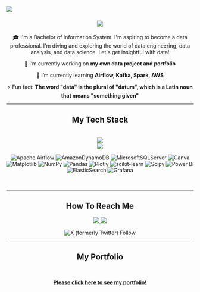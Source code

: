 <img align="left" src="https://visitor-badge.laobi.icu/badge?page_id=MHAkmal.MHAkmal" />

<h1 align="center">
    <img src="https://readme-typing-svg.herokuapp.com/?font=Righteous&color=FDFDFD&size=40&center=true&vCenter=true&width=500&height=70&duration=4000&lines=Hi+There!+👋,+I'm+Akmal!;I'm+From+Indonesia+🇮🇩;Nice+To+Meet+You!+😅" />
</h1>

<div align="center">
  
 🎓 I'm a Bachelor of Information System. I'm aspiring to become a data professional. I'm diving and exploring the world of data engineering, data analysis, and data science. Let's get insightful with data!

 🔭 I’m currently working on **my own data project and portfolio**
 
 🌱 I’m currently learning **Airflow, Kafka, Spark, AWS**

 ⚡ Fun fact: **The word "data" is the plural of "datum", which is a Latin noun that means "something given"**

</div>

 <hr/>
 
<h2 align="center"> My Tech Stack </h2>
<br/>
<div align="center">
    <img src="https://skillicons.dev/icons?i=mysql,postgres,py,vscode,linux,anaconda"  /> <br>
    <img src="https://skillicons.dev/icons?i=github,docker,kafka,aws,gcp,cassandra" /> <br>
  
![Apache Airflow](https://img.shields.io/badge/Apache%20Airflow-017CEE?style=for-the-badge&logo=Apache%20Airflow&logoColor=white) ![AmazonDynamoDB](https://img.shields.io/badge/Amazon%20DynamoDB-4053D6?style=for-the-badge&logo=Amazon%20DynamoDB&logoColor=white) ![MicrosoftSQLServer](https://img.shields.io/badge/Microsoft%20SQL%20Server-CC2927?style=for-the-badge&logo=microsoft%20sql%20server&logoColor=white) ![Canva](https://img.shields.io/badge/Canva-%2300C4CC.svg?style=for-the-badge&logo=Canva&logoColor=white) ![Matplotlib](https://img.shields.io/badge/Matplotlib-%23ffffff.svg?style=for-the-badge&logo=Matplotlib&logoColor=black) ![NumPy](https://img.shields.io/badge/numpy-%23013243.svg?style=for-the-badge&logo=numpy&logoColor=white) ![Pandas](https://img.shields.io/badge/pandas-%23150458.svg?style=for-the-badge&logo=pandas&logoColor=white) ![Plotly](https://img.shields.io/badge/Plotly-%233F4F75.svg?style=for-the-badge&logo=plotly&logoColor=white) ![scikit-learn](https://img.shields.io/badge/scikit--learn-%23F7931E.svg?style=for-the-badge&logo=scikit-learn&logoColor=white) ![Scipy](https://img.shields.io/badge/SciPy-%230C55A5.svg?style=for-the-badge&logo=scipy&logoColor=%white) ![Power Bi](https://img.shields.io/badge/power_bi-F2C811?style=for-the-badge&logo=powerbi&logoColor=black) ![ElasticSearch](https://img.shields.io/badge/-ElasticSearch-005571?style=for-the-badge&logo=elasticsearch) ![Grafana](https://img.shields.io/badge/grafana-%23F46800.svg?style=for-the-badge&logo=grafana&logoColor=white)
</div>

<br/>
<hr/>

<h2 align="center">  How To Reach Me  </h2>

<div align="center"> 
  <a href="mailto:mhibaturakmal@gmail.com">
    <img src="https://img.shields.io/badge/Gmail-333333?style=for-the-badge&logo=gmail&logoColor=red" />
  </a>
  <a href="https://https://www.linkedin.com/in/Muhammad-Hibatur-Akmal" target="_blank">
    <img src="https://img.shields.io/badge/LinkedIn-0077B5?style=for-the-badge&logo=linkedin&logoColor=white" target="_blank" />
  </a>             

![X (formerly Twitter) Follow](https://img.shields.io/twitter/follow/akmal621) 
  
</div>

<hr/>

<div align="center">
  <h2> My Portfolio</h2></h2>
  <br>
  
[**Please click here to see my portfolio!**](https://github.com)

